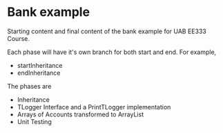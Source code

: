 # Bank example

Starting content and final content of the bank example for UAB EE333 Course.

Each phase will have it's own branch for both start and end.  For example,

  * startInheritance
  * endInheritance

The phases are

  * Inheritance
  * TLogger Interface and a PrintTLogger implementation
  * Arrays of Accounts transformed to ArrayList
  * Unit Testing


